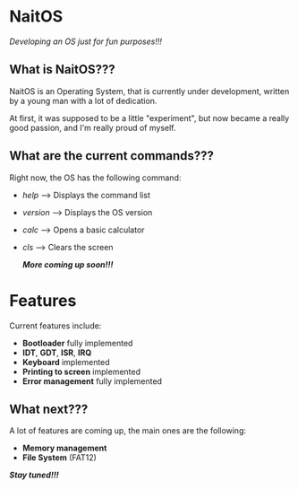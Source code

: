 # NaitOS

*Developing an OS just for fun purposes!!!*


## What is NaitOS???

NaitOS is an Operating System, that is currently under development, written by a young man with a lot of dedication.

At first, it was supposed to be a little "experiment", but now became a really good passion, and I'm really proud of myself.

## What are the current commands???

Right now, the OS has the following command:
 - *help*    --> Displays the command list
 - *version* --> Displays the OS version
 - *calc*    --> Opens a basic calculator
 - *cls*     --> Clears the screen

    ***More coming up soon!!!***

# Features

Current features include:
 - **Bootloader** fully implemented
 - **IDT**, **GDT**, **ISR**, **IRQ**
 - **Keyboard** implemented
 - **Printing to screen** implemented
 - **Error management** fully implemented

## What next???

A lot of features are coming up, the main ones are the following:
 - **Memory management**
 - **File System** (FAT12)

***Stay tuned!!!***
